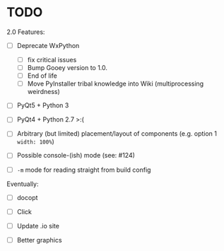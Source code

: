 TODO
====


2.0 Features: 

- [ ] Deprecate WxPython
   - [ ] fix critical issues 
   - [ ] Bump Gooey version to 1.0.  
   - [ ] End of life
   - [ ] Move PyInstaller tribal knowledge into Wiki (multiprocessing weirdness)
- [ ] PyQt5 + Python 3
- [ ] PyQt4 + Python 2.7  >:(
- [ ] Arbitrary (but limited) placement/layout of components (e.g. option 1 `width: 100%`)
- [ ] Possible console-(ish) mode (see:  #124)
- [ ] `-m` mode for reading straight from build config 


Eventually: 

 - [ ] docopt
 - [ ] Click
 - [ ] Update .io site
 - [ ] Better graphics 
 
 
